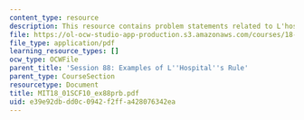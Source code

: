 ```yaml
---
content_type: resource
description: This resource contains problem statements related to L'hospital's rule.
file: https://ol-ocw-studio-app-production.s3.amazonaws.com/courses/18-01sc-single-variable-calculus-fall-2010/e39e92dbdd0c0942f2ffa428076342ea_MIT18_01SCF10_ex88prb.pdf
file_type: application/pdf
learning_resource_types: []
ocw_type: OCWFile
parent_title: 'Session 88: Examples of L''Hospital''s Rule'
parent_type: CourseSection
resourcetype: Document
title: MIT18_01SCF10_ex88prb.pdf
uid: e39e92db-dd0c-0942-f2ff-a428076342ea
---
```

